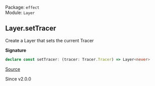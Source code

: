 Package: `effect`<br />
Module: `Layer`<br />

## Layer.setTracer

Create a Layer that sets the current Tracer

**Signature**

```ts
declare const setTracer: (tracer: Tracer.Tracer) => Layer<never>
```

[Source](https://github.com/Effect-TS/effect/tree/main/packages/effect/src/Layer.ts#L1022)

Since v2.0.0